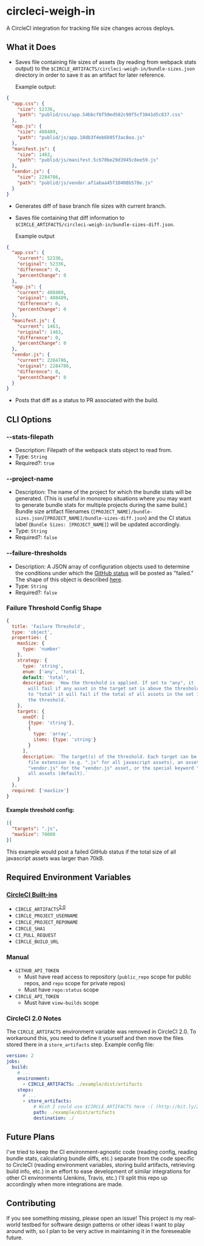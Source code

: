 # circleci-weigh-in
A CircleCI integration for tracking file size changes across deploys.

## What it Does
- Saves file containing file sizes of assets (by reading from webpack stats output) to the `$CIRCLE_ARTIFACTS/circleci-weigh-in/bundle-sizes.json` directory in order to save it as an artifact for later reference.

  Example output:

```json
{
  "app.css": {
    "size": 52336,
    "path": "publid/css/app.54bbcf6f50ed582c98f5cf3841d5c837.css"
  },
  "app.js": {
    "size": 408489,
    "path": "publid/js/app.18db3f4eb6b95f3ac8ea.js"
  },
  "manifest.js": {
    "size": 1463,
    "path": "publid/js/manifest.5cb70be29d3945c8ee59.js"
  },
  "vendor.js": {
    "size": 2284786,
    "path": "publid/js/vendor.af1abaa45f10408b578e.js"
  }
}
```

- Generates diff of base branch file sizes with current branch.

- Saves file containing that diff information to `$CIRCLE_ARTIFACTS/circleci-weigh-in/bundle-sizes-diff.json`.

  Example output

```json
{
  "app.css": {
    "current": 52336,
    "original": 52336,
    "difference": 0,
    "percentChange": 0
  },
  "app.js": {
    "current": 408489,
    "original": 408489,
    "difference": 0,
    "percentChange": 0
  },
  "manifest.js": {
    "current": 1463,
    "original": 1463,
    "difference": 0,
    "percentChange": 0
  },
  "vendor.js": {
    "current": 2284786,
    "original": 2284786,
    "difference": 0,
    "percentChange": 0
  }
}
```

- Posts that diff as a status to PR associated with the build.

## CLI Options

### --stats-filepath
- Description: Filepath of the webpack stats object to read from.
- Type: `String`
- Required?: `true`

### --project-name
- Description: The name of the project for which the bundle stats will be generated. (This is useful in monorepo situations where you may want to generate bundle stats for multiple projects during the same build.) Bundle size artifact filenames (`[PROJECT_NAME]/bundle-sizes.json`/`[PROJECT_NAME]/bundle-sizes-diff.json`) and the CI status label (`Bundle Sizes: [PROJECT_NAME]`) will be updated accordingly.
- Type: `String`
- Required?: `false`

### --failure-thresholds
- Description: A JSON array of configuration objects used to determine the conditions under which the [GitHub status](https://developer.github.com/v3/repos/statuses/#create-a-status) will be posted as "failed." The shape of this object is described [here](#failure-threshold-config-shape).
- Type: `String`
- Required?: `false`

### Failure Threshold Config Shape
```js
{
  title: 'Failure Threshold',
  type: 'object',
  properties: {
    maxSize: {
      type: 'number'
    },
    strategy: {
      type: 'string',
      enum: ['any', 'total'],
      default: 'total',
      description: `How the threshold is applied. If set to "any", it
        will fail if any asset in the target set is above the threshold. If set
        to "total" it will fail if the total of all assets in the set is above
        the threshold.`
    },
    targets: {
      oneOf: [
        {type: 'string'},
        {
          type: 'array',
          items: {type: 'string'}
        }
      ],
      description: `The target(s) of the threshold. Each target can be either a
        file extension (e.g. ".js" for all javascript assets), an asset path
        "vendor.js" for the "vendor.js" asset, or the special keyword "all" for
        all assets (default).`
    }
  },
  required: ['maxSize']
}
```

#### Example threshold config:
```json
[{
  "targets": ".js",
  "maxSize": 70000
}]
```
This example would post a failed GitHub status if the total size of all javascript assets was larger than 70kB.

## Required Environment Variables

### [CircleCI Built-ins](https://circleci.com/docs/1.0/environment-variables/)
- `CIRCLE_ARTIFACTS`<sup>[2.0](#circleci-20-notes)</sup>
- `CIRCLE_PROJECT_USERNAME`
- `CIRCLE_PROJECT_REPONAME`
- `CIRCLE_SHA1`
- `CI_PULL_REQUEST`
- `CIRCLE_BUILD_URL`

### Manual
- `GITHUB_API_TOKEN`
  - Must have read access to repository (`public_repo` scope for public repos, and `repo` scope for private repos)
  - Must have `repo:status` scope
- `CIRCLE_API_TOKEN`
  - Must have `view-builds` scope

### CircleCI 2.0 Notes
The `CIRCLE_ARTIFACTS` environment variable was removed in CircleCI 2.0. To workaround this, you need to define it yourself and then move the files stored there in a `store_artifacts` step. Example config file:

```yml
version: 2
jobs:
  build:
    # ...
    environment:
      - CIRCLE_ARTIFACTS: ./example/dist/artifacts
    steps:
      # ...
      - store_artifacts:
          # Wish I could use $CIRCLE_ARTIFACTS here :( (http://bit.ly/2vlqGiR)
          path: ./example/dist/artifacts
          destination: ./
```

## Future Plans
I've tried to keep the CI environment-agnostic code (reading config, reading bundle stats, calculating bundle diffs, etc.) separate from the code specific to CircleCI (reading environment variables, storing build artifacts, retrieving build info, etc.) in an effort to ease development of similar integrations for other CI environments (Jenkins, Travis, etc.) I'll split this repo up accordingly when more integrations are made.

## Contributing
If you see something missing, please open an issue! This project is my real-world testbed for software design patterns or other ideas I want to play around with, so I plan to be very active in maintaining it in the foreseeable future.
